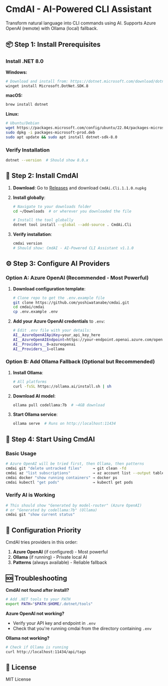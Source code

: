 # CmdAI - AI-Powered CLI Assistant

Transform natural language into CLI commands using AI. Supports Azure OpenAI (remote) with Ollama (local) fallback.

## 📦 Step 1: Install Prerequisites

### Install .NET 8.0
**Windows:**
```bash
# Download and install from: https://dotnet.microsoft.com/download/dotnet/8.0
winget install Microsoft.DotNet.SDK.8
```

**macOS:**
```bash
brew install dotnet
```

**Linux:**
```bash
# Ubuntu/Debian
wget https://packages.microsoft.com/config/ubuntu/22.04/packages-microsoft-prod.deb -O packages-microsoft-prod.deb
sudo dpkg -i packages-microsoft-prod.deb
sudo apt update && sudo apt install dotnet-sdk-8.0
```

### Verify Installation
```bash
dotnet --version  # Should show 8.0.x
```

## 🚀 Step 2: Install CmdAI

1. **Download**: Go to [Releases](https://github.com/yoshiwatanabe/cmdai/releases) and download `CmdAi.Cli.1.1.0.nupkg`

2. **Install globally**:
   ```bash
   # Navigate to your downloads folder
   cd ~/Downloads  # or wherever you downloaded the file
   
   # Install the tool globally
   dotnet tool install --global --add-source . CmdAi.Cli
   ```

3. **Verify installation**:
   ```bash
   cmdai version
   # Should show: CmdAI - AI-Powered CLI Assistant v1.1.0
   ```

## ⚙️ Step 3: Configure AI Providers

### Option A: Azure OpenAI (Recommended - Most Powerful)

1. **Download configuration template**:
   ```bash
   # Clone repo to get the .env.example file
   git clone https://github.com/yoshiwatanabe/cmdai.git
   cd cmdai/cmdai
   cp .env.example .env
   ```

2. **Add your Azure OpenAI credentials** to `.env`:
   ```bash
   # Edit .env file with your details:
   AI__AzureOpenAIApiKey=your_api_key_here
   AI__AzureOpenAIEndpoint=https://your-endpoint.openai.azure.com/openai/deployments/your-model/chat/completions?api-version=2025-01-01-preview
   AI__Providers__0=azureopenai
   AI__Providers__1=ollama
   ```

### Option B: Add Ollama Fallback (Optional but Recommended)

1. **Install Ollama**:
   ```bash
   # All platforms
   curl -fsSL https://ollama.ai/install.sh | sh
   ```

2. **Download AI model**:
   ```bash
   ollama pull codellama:7b  # ~4GB download
   ```

3. **Start Ollama service**:
   ```bash
   ollama serve  # Runs on http://localhost:11434
   ```

## 🎯 Step 4: Start Using CmdAI

### Basic Usage
```bash
# Azure OpenAI will be tried first, then Ollama, then patterns
cmdai git "delete untracked files"     → git clean -fd
cmdai az "list subscriptions"          → az account list --output table  
cmdai docker "show running containers" → docker ps
cmdai kubectl "get pods"               → kubectl get pods
```

### Verify AI is Working
```bash
# This should show "Generated by model-router" (Azure OpenAI) 
# or "Generated by codellama:7b" (Ollama)
cmdai git "show current status"
```

## 🔧 Configuration Priority

CmdAI tries providers in this order:
1. **Azure OpenAI** (if configured) - Most powerful
2. **Ollama** (if running) - Private local AI  
3. **Patterns** (always available) - Reliable fallback

## 🆘 Troubleshooting

**CmdAI not found after install?**
```bash
# Add .NET tools to your PATH
export PATH="$PATH:$HOME/.dotnet/tools"
```

**Azure OpenAI not working?**
- Verify your API key and endpoint in `.env`
- Check that you're running cmdai from the directory containing `.env`

**Ollama not working?**
```bash
# Check if Ollama is running
curl http://localhost:11434/api/tags
```

## 📄 License

MIT License